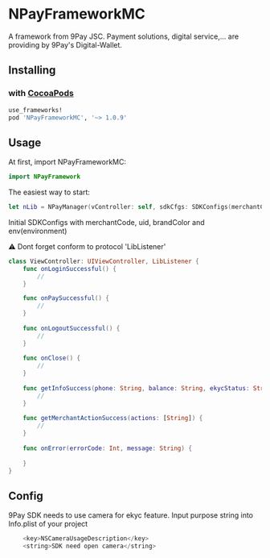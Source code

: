 # NPayFrameworkMC 
A framework from 9Pay JSC. Payment solutions, digital service,... are providing by 9Pay's Digital-Wallet.

## Installing

### with [CocoaPods](https://cocoapods.org)
```ruby
use_frameworks!
pod 'NPayFrameworkMC', '~> 1.0.9'
```

## Usage

At first, import NPayFrameworkMC:

```swift
import NPayFramework
```

The easiest way to start:
```swift
let nLib = NPayManager(vController: self, sdkCfgs: SDKConfigs(merchantCode: "NGuTdi", uid: "uid", brandColor: "-15356318", env: .sandbox))
```

Initial SDKConfigs with merchantCode, uid, brandColor and env(environment)

⚠️ Dont forget conform to protocol 'LibListener'

```swift
class ViewController: UIViewController, LibListener {
    func onLoginSuccessful() {
        //
    }

    func onPaySuccessful() {
        //
    }
    
    func onLogoutSuccessful() {
        //
    }
    
    func onClose() {
        //
    }
    
    func getInfoSuccess(phone: String, balance: String, ekycStatus: String) {
        //
    }
    
    func getMerchantActionSuccess(actions: [String]) {
        //
    }
    
    func onError(errorCode: Int, message: String) {
        
    }
}
```

## Config

9Pay SDK needs to use camera for ekyc feature.
Input purpose string into Info.plist of your project

```swift
    <key>NSCameraUsageDescription</key>
    <string>SDK need open camera</string>
```
